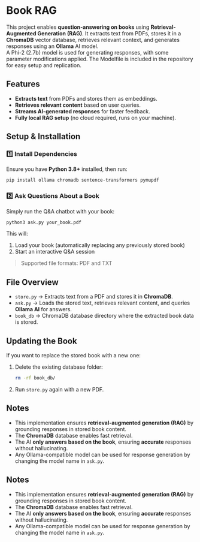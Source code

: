 # Book RAG

This project enables **question-answering on books** using **Retrieval-Augmented Generation (RAG)**. It extracts text from PDFs, stores it in a **ChromaDB** vector database, retrieves relevant context, and generates responses using an **Ollama** AI model.  
A Phi-2 (2.7b) model is used for generating responses, with some parameter modifications applied. The Modelfile is included in the repository for easy setup and replication.

## Features
- **Extracts text** from PDFs and stores them as embeddings.
- **Retrieves relevant content** based on user queries.
- **Streams AI-generated responses** for faster feedback.
- **Fully local RAG setup** (no cloud required, runs on your machine).

## Setup & Installation
### 1️⃣ Install Dependencies
Ensure you have **Python 3.8+** installed, then run:
```bash
pip install ollama chromadb sentence-transformers pymupdf
```

### 2️⃣ Ask Questions About a Book
Simply run the Q&A chatbot with your book:
```bash
python3 ask.py your_book.pdf
```
This will:
1. Load your book (automatically replacing any previously stored book)
2. Start an interactive Q&A session

> Supported file formats: PDF and TXT

## File Overview
- `store.py` → Extracts text from a PDF and stores it in **ChromaDB**.
- `ask.py` → Loads the stored text, retrieves relevant content, and queries **Ollama AI** for answers.
- `book_db` → ChromaDB database directory where the extracted book data is stored.

## Updating the Book
If you want to replace the stored book with a new one:
1. Delete the existing database folder:
   ```bash
   rm -rf book_db/
   ```
2. Run `store.py` again with a new PDF.

## Notes
- This implementation ensures **retrieval-augmented generation (RAG)** by grounding responses in stored book content.
- The **ChromaDB** database enables fast retrieval.
- The AI **only answers based on the book**, ensuring **accurate** responses without hallucinating.
- Any Ollama-compatible model can be used for response generation by changing the model name in `ask.py`.
## Notes
- This implementation ensures **retrieval-augmented generation (RAG)** by grounding responses in stored book content.
- The **ChromaDB** database enables fast retrieval.
- The AI **only answers based on the book**, ensuring **accurate** responses without hallucinating.
- Any Ollama-compatible model can be used for response generation by changing the model name in `ask.py`.


